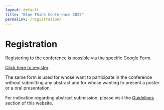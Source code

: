 ```yaml
---
layout: default
title: "Blue Think Conference 2025"
permalink: /registration/
---
```


# Registration

Registering to the conference is possible via the specific Google Form.
 
<div class="rectangle">
 <a href="https://forms.gle/GnFegEz7neiDg1Ts7"> Click here to register </a>
</div>

The same form is used for whose want to participate in the conference without submitting any abstract and for whose wanting to present a poster or a oral presentation.

For indication regarding abstract submission, please visit the [Guidelines](https://phdcommitee.github.io/btc2025/guidelines/) section of this website.




